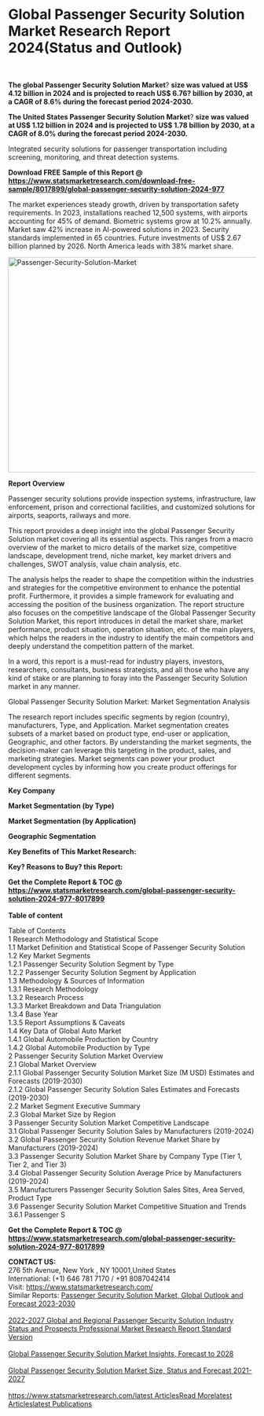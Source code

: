 <h1>Global Passenger Security Solution Market Research Report 2024(Status and Outlook)</h1><br/><p><strong>The global Passenger Security Solution Market</strong>? <strong>size was valued at US$ 4.12 billion in 2024 and is projected to reach US$ 6.76? billion by 2030, at a <strong>CAGR</strong> of 8.6% during the forecast period 2024-2030.</strong></p><p><strong>The United States Passenger Security Solution Market</strong>? <strong>size was valued at US$ 1.12 billion in 2024 and is projected to US$ 1.78 billion by 2030, at a <strong>CAGR</strong> of 8.0% during the forecast period 2024-2030.</strong></p><p>Integrated security solutions for passenger transportation including screening, monitoring, and threat detection systems.</p><p><strong>Download FREE Sample of this Report @ <a href="https://www.statsmarketresearch.com/download-free-sample/8017899/global-passenger-security-solution-2024-977">https://www.statsmarketresearch.com/download-free-sample/8017899/global-passenger-security-solution-2024-977</a></strong></p><p>The market experiences steady growth, driven by transportation safety requirements. In 2023, installations reached 12,500 systems, with airports accounting for 45% of demand. Biometric systems grow at 10.2% annually. Market saw 42% increase in AI-powered solutions in 2023. Security standards implemented in 65 countries. Future investments of US$ 2.67 billion planned by 2026. North America leads with 38% market share.</p><p><img alt="Passenger-Security-Solution-Market" src="https://www.grandresearchstore.com/assets/report-images/Passenger_Security_Solution_Market.png" style="width: 730px; height: 438px;"></p><p><strong>Report Overview</strong></p><p>Passenger security solutions provide inspection systems, infrastructure, law enforcement, prison and correctional facilities, and customized solutions for airports, seaports, railways and more.</p><p>This report provides a deep insight into the global Passenger Security Solution market covering all its essential aspects. This ranges from a macro overview of the market to micro details of the market size, competitive landscape, development trend, niche market, key market drivers and challenges, SWOT analysis, value chain analysis, etc.</p><p>The analysis helps the reader to shape the competition within the industries and strategies for the competitive environment to enhance the potential profit. Furthermore, it provides a simple framework for evaluating and accessing the position of the business organization. The report structure also focuses on the competitive landscape of the Global Passenger Security Solution Market, this report introduces in detail the market share, market performance, product situation, operation situation, etc. of the main players, which helps the readers in the industry to identify the main competitors and deeply understand the competition pattern of the market.</p><p>In a word, this report is a must-read for industry players, investors, researchers, consultants, business strategists, and all those who have any kind of stake or are planning to foray into the Passenger Security Solution market in any manner.</p><p>Global Passenger Security Solution Market: Market Segmentation Analysis</p><p>The research report includes specific segments by region (country), manufacturers, Type, and Application. Market segmentation creates subsets of a market based on product type, end-user or application, Geographic, and other factors. By understanding the market segments, the decision-maker can leverage this targeting in the product, sales, and marketing strategies. Market segments can power your product development cycles by informing how you create product offerings for different segments.</p><p><strong>Key Company</strong></p><p><strong>Market Segmentation (by Type)</strong></p><p><strong>Market Segmentation (<strong>by Application</strong>)</strong></p><p><strong>Geographic Segmentation</strong></p><p><strong>Key Benefits of This Market Research:</strong></p><p><strong>Key? <strong>Reasons to Buy</strong>? this Report:</strong></p><div><b>Get the Complete Report & TOC @ <a href="https://www.statsmarketresearch.com/global-passenger-security-solution-2024-977-8017899">https://www.statsmarketresearch.com/global-passenger-security-solution-2024-977-8017899</a></b></div><br><b>Table of content</b><p>Table of Contents<br /> 1 Research Methodology and Statistical Scope<br /> 1.1 Market Definition and Statistical Scope of Passenger Security Solution<br /> 1.2 Key Market Segments<br /> 1.2.1 Passenger Security Solution Segment by Type<br /> 1.2.2 Passenger Security Solution Segment by Application<br /> 1.3 Methodology & Sources of Information<br /> 1.3.1 Research Methodology<br /> 1.3.2 Research Process<br /> 1.3.3 Market Breakdown and Data Triangulation<br /> 1.3.4 Base Year<br /> 1.3.5 Report Assumptions & Caveats<br /> 1.4 Key Data of Global Auto Market<br /> 1.4.1 Global Automobile Production by Country<br /> 1.4.2 Global Automobile Production by Type<br /> 2 Passenger Security Solution Market Overview<br /> 2.1 Global Market Overview<br /> 2.1.1 Global Passenger Security Solution Market Size (M USD) Estimates and Forecasts (2019-2030)<br /> 2.1.2 Global Passenger Security Solution Sales Estimates and Forecasts (2019-2030)<br /> 2.2 Market Segment Executive Summary<br /> 2.3 Global Market Size by Region<br /> 3 Passenger Security Solution Market Competitive Landscape<br /> 3.1 Global Passenger Security Solution Sales by Manufacturers (2019-2024)<br /> 3.2 Global Passenger Security Solution Revenue Market Share by Manufacturers (2019-2024)<br /> 3.3 Passenger Security Solution Market Share by Company Type (Tier 1, Tier 2, and Tier 3)<br /> 3.4 Global Passenger Security Solution Average Price by Manufacturers (2019-2024)<br /> 3.5 Manufacturers Passenger Security Solution Sales Sites, Area Served, Product Type<br /> 3.6 Passenger Security Solution Market Competitive Situation and Trends<br /> 3.6.1 Passenger S<br><div><b>Get the Complete Report & TOC @ <a href="https://www.statsmarketresearch.com/global-passenger-security-solution-2024-977-8017899">https://www.statsmarketresearch.com/global-passenger-security-solution-2024-977-8017899</a></b></div></p> <b>CONTACT US:</b><br>276 5th Avenue, New York , NY 10001,United States<br>International: (+1) 646 781 7170 / +91 8087042414<br>Visit: <a href="https://www.statsmarketresearch.com/">https://www.statsmarketresearch.com/</a><br>Similar Reports: <a href="https://www.statsmarketresearch.com/global-passenger-security-solution-2024-977-8017899">Passenger Security Solution Market, Global Outlook and Forecast 2023-2030</a><br/><br/><a href="https://www.statsmarketresearch.com/global-passenger-security-solution-2024-977-8017899">2022-2027 Global and Regional Passenger Security Solution Industry Status and Prospects Professional Market Research Report Standard Version</a><br/><br/><a href="https://www.statsmarketresearch.com/global-passenger-security-solution-2024-977-8017899">Global Passenger Security Solution Market Insights, Forecast to 2028</a><br/><br/><a href="https://www.statsmarketresearch.com/global-passenger-security-solution-2024-977-8017899">Global Passenger Security Solution Market Size, Status and Forecast 2021-2027</a><br/><br/><a href="https://gyeongbokgung.com">https://www.statsmarketresearch.com/</a><a href="https://hallyeomaritime.com">latest Articles</a><a href="https://jingwansa.com">Read More</a><a href=https://nguoiviet.jp/">latest Articles</a><a href="https://www.intelmarketresearch.com/">latest Publications</a>